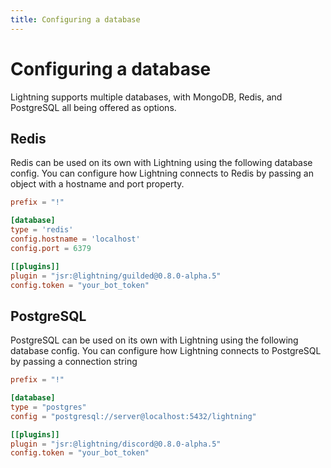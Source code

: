 ```yaml
---
title: Configuring a database
---
```


# Configuring a database

Lightning supports multiple databases, with MongoDB, Redis, and PostgreSQL all
being offered as options.

## Redis

Redis can be used on its own with Lightning using the following database config.
You can configure how Lightning connects to Redis by passing an object with a
hostname and port property.

```toml {3-7}
prefix = "!"

[database]
type = 'redis'
config.hostname = 'localhost'
config.port = 6379

[[plugins]]
plugin = "jsr:@lightning/guilded@0.8.0-alpha.5"
config.token = "your_bot_token"
```

## PostgreSQL

PostgreSQL can be used on its own with Lightning using the following database
config. You can configure how Lightning connects to PostgreSQL by passing a
connection string

```toml {3-5}
prefix = "!"

[database]
type = "postgres"
config = "postgresql://server@localhost:5432/lightning"

[[plugins]]
plugin = "jsr:@lightning/discord@0.8.0-alpha.5"
config.token = "your_bot_token"
```
